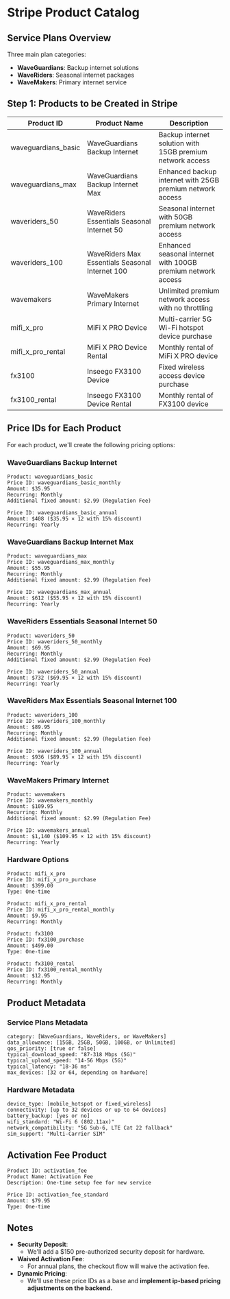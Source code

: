 # Stripe Product Catalog

## Service Plans Overview

Three main plan categories:
- **WaveGuardians**: Backup internet solutions
- **WaveRiders**: Seasonal internet packages
- **WaveMakers**: Primary internet service

## Step 1: Products to be Created in Stripe

| Product ID | Product Name | Description |
|------------|--------------|-------------|
| waveguardians_basic | WaveGuardians Backup Internet | Backup internet solution with 15GB premium network access |
| waveguardians_max | WaveGuardians Backup Internet Max | Enhanced backup internet with 25GB premium network access |
| waveriders_50 | WaveRiders Essentials Seasonal Internet 50 | Seasonal internet with 50GB premium network access |
| waveriders_100 | WaveRiders Max Essentials Seasonal Internet 100 | Enhanced seasonal internet with 100GB premium network access |
| wavemakers | WaveMakers Primary Internet | Unlimited premium network access with no throttling |
| mifi_x_pro | MiFi X PRO Device | Multi-carrier 5G Wi-Fi hotspot device purchase |
| mifi_x_pro_rental | MiFi X PRO Device Rental | Monthly rental of MiFi X PRO device |
| fx3100 | Inseego FX3100 Device | Fixed wireless access device purchase |
| fx3100_rental | Inseego FX3100 Device Rental | Monthly rental of FX3100 device |

## Price IDs for Each Product

For each product, we'll create the following pricing options:

### WaveGuardians Backup Internet
```
Product: waveguardians_basic
Price ID: waveguardians_basic_monthly
Amount: $35.95
Recurring: Monthly
Additional fixed amount: $2.99 (Regulation Fee)

Price ID: waveguardians_basic_annual
Amount: $408 ($35.95 × 12 with 15% discount)
Recurring: Yearly
```

### WaveGuardians Backup Internet Max
```
Product: waveguardians_max
Price ID: waveguardians_max_monthly
Amount: $55.95
Recurring: Monthly
Additional fixed amount: $2.99 (Regulation Fee)

Price ID: waveguardians_max_annual
Amount: $612 ($55.95 × 12 with 15% discount)
Recurring: Yearly
```

### WaveRiders Essentials Seasonal Internet 50
```
Product: waveriders_50
Price ID: waveriders_50_monthly
Amount: $69.95
Recurring: Monthly
Additional fixed amount: $2.99 (Regulation Fee)

Price ID: waveriders_50_annual
Amount: $732 ($69.95 × 12 with 15% discount)
Recurring: Yearly
```

### WaveRiders Max Essentials Seasonal Internet 100
```
Product: waveriders_100
Price ID: waveriders_100_monthly
Amount: $89.95
Recurring: Monthly
Additional fixed amount: $2.99 (Regulation Fee)

Price ID: waveriders_100_annual
Amount: $936 ($89.95 × 12 with 15% discount)
Recurring: Yearly
```

### WaveMakers Primary Internet
```
Product: wavemakers
Price ID: wavemakers_monthly
Amount: $109.95
Recurring: Monthly
Additional fixed amount: $2.99 (Regulation Fee)

Price ID: wavemakers_annual
Amount: $1,140 ($109.95 × 12 with 15% discount)
Recurring: Yearly
```

### Hardware Options

```
Product: mifi_x_pro
Price ID: mifi_x_pro_purchase
Amount: $399.00
Type: One-time

Product: mifi_x_pro_rental
Price ID: mifi_x_pro_rental_monthly
Amount: $9.95
Recurring: Monthly

Product: fx3100
Price ID: fx3100_purchase
Amount: $499.00
Type: One-time

Product: fx3100_rental
Price ID: fx3100_rental_monthly
Amount: $12.95
Recurring: Monthly
```

## Product Metadata

### Service Plans Metadata
```
category: [WaveGuardians, WaveRiders, or WaveMakers]
data_allowance: [15GB, 25GB, 50GB, 100GB, or Unlimited]
qos_priority: [true or false]
typical_download_speed: "87-318 Mbps (5G)"
typical_upload_speed: "14-56 Mbps (5G)"
typical_latency: "18-36 ms"
max_devices: [32 or 64, depending on hardware]
```

### Hardware Metadata
```
device_type: [mobile_hotspot or fixed_wireless]
connectivity: [up to 32 devices or up to 64 devices]
battery_backup: [yes or no]
wifi_standard: "Wi-Fi 6 (802.11ax)"
network_compatibility: "5G Sub-6, LTE Cat 22 fallback"
sim_support: "Multi-Carrier SIM"
```

## Activation Fee Product

```
Product ID: activation_fee
Product Name: Activation Fee
Description: One-time setup fee for new service

Price ID: activation_fee_standard
Amount: $79.95
Type: One-time
```

## Notes

- **Security Deposit**: 
	- We'll add a $150 pre-authorized security deposit for hardware.
- **Waived Activation Fee**: 
	- For annual plans, the checkout flow will waive the activation fee.
- **Dynamic Pricing**: 
	- We'll use these price IDs as a base and **implement ip-based pricing adjustments on the backend.**

